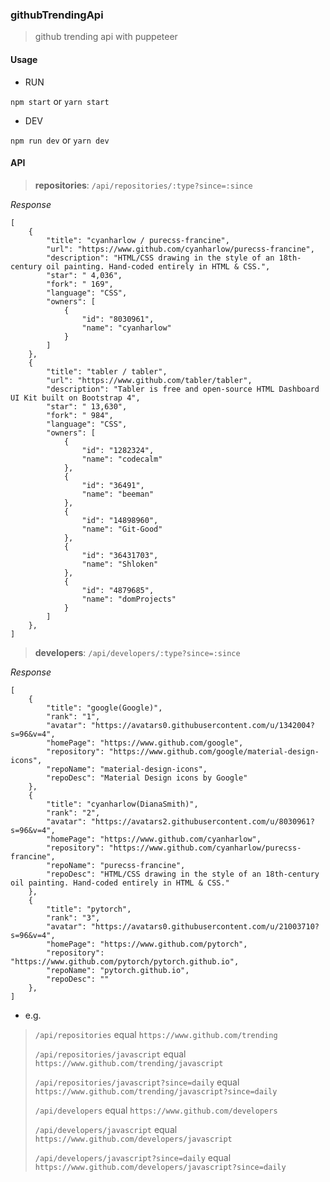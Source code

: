 ### githubTrendingApi

> github trending api with puppeteer

#### Usage

* RUN

`npm start` or `yarn start`

* DEV

`npm run dev` or `yarn dev`

#### API

> **repositories**: `/api/repositories/:type?since=:since`

*Response*

```
[
    {
        "title": "cyanharlow / purecss-francine",
        "url": "https://www.github.com/cyanharlow/purecss-francine",
        "description": "HTML/CSS drawing in the style of an 18th-century oil painting. Hand-coded entirely in HTML & CSS.",
        "star": " 4,036",
        "fork": " 169",
        "language": "CSS",
        "owners": [
            {
                "id": "8030961",
                "name": "cyanharlow"
            }
        ]
    },
    {
        "title": "tabler / tabler",
        "url": "https://www.github.com/tabler/tabler",
        "description": "Tabler is free and open-source HTML Dashboard UI Kit built on Bootstrap 4",
        "star": " 13,630",
        "fork": " 984",
        "language": "CSS",
        "owners": [
            {
                "id": "1282324",
                "name": "codecalm"
            },
            {
                "id": "36491",
                "name": "beeman"
            },
            {
                "id": "14898960",
                "name": "Git-Good"
            },
            {
                "id": "36431703",
                "name": "Shloken"
            },
            {
                "id": "4879685",
                "name": "domProjects"
            }
        ]
    },
]
```

>
> **developers**: `/api/developers/:type?since=:since`

*Response*

```
[
    {
        "title": "google(Google)",
        "rank": "1",
        "avatar": "https://avatars0.githubusercontent.com/u/1342004?s=96&v=4",
        "homePage": "https://www.github.com/google",
        "repository": "https://www.github.com/google/material-design-icons",
        "repoName": "material-design-icons",
        "repoDesc": "Material Design icons by Google"
    },
    {
        "title": "cyanharlow(DianaSmith)",
        "rank": "2",
        "avatar": "https://avatars2.githubusercontent.com/u/8030961?s=96&v=4",
        "homePage": "https://www.github.com/cyanharlow",
        "repository": "https://www.github.com/cyanharlow/purecss-francine",
        "repoName": "purecss-francine",
        "repoDesc": "HTML/CSS drawing in the style of an 18th-century oil painting. Hand-coded entirely in HTML & CSS."
    },
    {
        "title": "pytorch",
        "rank": "3",
        "avatar": "https://avatars0.githubusercontent.com/u/21003710?s=96&v=4",
        "homePage": "https://www.github.com/pytorch",
        "repository": "https://www.github.com/pytorch/pytorch.github.io",
        "repoName": "pytorch.github.io",
        "repoDesc": ""
    },
]
```

* e.g.

>
> `/api/repositories` equal `https://www.github.com/trending`
>
> `/api/repositories/javascript` equal `https://www.github.com/trending/javascript`
>
> `/api/repositories/javascript?since=daily` equal `https://www.github.com/trending/javascript?since=daily`
>
> `/api/developers` equal `https://www.github.com/developers`
>
> `/api/developers/javascript` equal `https://www.github.com/developers/javascript`
>
> `/api/developers/javascript?since=daily` equal `https://www.github.com/developers/javascript?since=daily`
